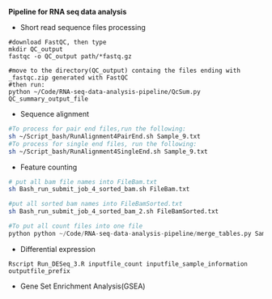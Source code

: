 **Pipeline for RNA seq data analysis**

* Short read sequence files processing
```
#download FastQC, then type
mkdir QC_output
fastqc -o QC_output path/*fastq.gz

#move to the directory(QC_output) containg the files ending with _fastqc.zip generated with FastQC
#then run: 
python ~/Code/RNA-seq-data-analysis-pipeline/QcSum.py QC_summary_output_file
```
  * Sequence alignment
```bash
#To process for pair end files,run the following:
sh ~/Script_bash/RunAlignment4PairEnd.sh Sample_9.txt
#To process for single end files, run the following:
sh ~/Script_bash/RunAlignment4SingleEnd.sh Sample_9.txt  
```
   * Feature counting
```bash
# put all bam file names into FileBam.txt
sh Bash_run_submit_job_4_sorted_bam.sh FileBam.txt

#put all sorted bam names into FileBamSorted.txt 
sh Bash_run_submit_job_4_sorted_bam_2.sh FileBamSorted.txt
```

```python
#To put all count files into one file
python python ~/Code/RNA-seq-data-analysis-pipeline/merge_tables.py Sample_10_raw_count.txt Output_count_samples10.txt

```

   * Differential expression
  
```Rscript 
Rscript Run_DESeq_3.R inputfile_count inputfile_sample_information outputfile_prefix
```
   * Gene Set Enrichment Analysis(GSEA)

